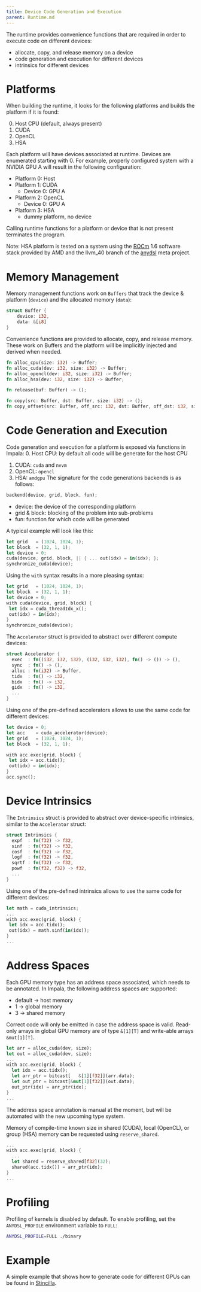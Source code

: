 ```yaml
---
title: Device Code Generation and Execution
parent: Runtime.md
---
```


The runtime provides convenience functions that are required in order to execute code on different devices:
- allocate, copy, and release memory on a device
- code generation and execution for different devices
- intrinsics for different devices

# Platforms

When building the runtime, it looks for the following platforms and builds the platform if it is found:

0. Host CPU (default, always present)
1. CUDA
2. OpenCL
3. HSA

Each platform will have devices associated at runtime. Devices are enumerated starting with 0.
For example, properly configured system with a NVIDIA GPU A will result in the following configuration:

- Platform 0: Host
- Platform 1: CUDA
  - Device 0: GPU A
- Platform 2: OpenCL
  - Device 0: GPU A
- Platform 3: HSA
  - dummy platform, no device

Calling runtime functions for a platform or device that is not present terminates the program.

Note: HSA platform is tested on a system using the [ROCm](https://github.com/RadeonOpenCompute/ROCm) 1.6 software stack provided by AMD and the llvm_40 branch of the [anydsl](https://github.com/AnyDSL/anydsl) meta project.

# Memory Management

Memory management functions work on ```Buffers``` that track the device & platform (```device```) and the allocated memory (```data```): 
```Rust
struct Buffer {
    device: i32,
    data: &[i8]
}
```

Convenience functions are provided to allocate, copy, and release memory. These work on Buffers and the platform will be implicitly injected and derived when needed. 

```rust
fn alloc_cpu(size: i32) -> Buffer;
fn alloc_cuda(dev: i32, size: i32) -> Buffer;
fn alloc_opencl(dev: i32, size: i32) -> Buffer;
fn alloc_hsa(dev: i32, size: i32) -> Buffer;

fn release(buf: Buffer) -> ();

fn copy(src: Buffer, dst: Buffer, size: i32) -> ();
fn copy_offset(src: Buffer, off_src: i32, dst: Buffer, off_dst: i32, size: i32) -> ();
```

# Code Generation and Execution

Code generation and execution for a platform is exposed via functions in Impala:
0. Host CPU: by default all code will be generate for the host CPU
1. CUDA: ```cuda``` and ```nvvm```
2. OpenCL: ```opencl```
3. HSA: ```amdgpu```
The signature for the code generations backends is as follows:
```Rust
backend(device, grid, block, fun);
```
- device: the device of the corresponding platform
- grid & block: blocking of the problem into sub-problems
- fun: function for which code will be generated

A typical example will look like this:
```Rust
let grid   = (1024, 1024, 1);
let block  = (32, 1, 1);
let device = 0;
cuda(device, grid, block, || { ... out(idx) = in(idx); };
synchronize_cuda(device);
```

Using the ```with``` syntax results in a more pleasing syntax:
```Rust
let grid   = (1024, 1024, 1);
let block  = (32, 1, 1);
let device = 0;
with cuda(device, grid, block) {
 let idx = cuda_threadIdx_x();
 out(idx) = in(idx);
}
synchronize_cuda(device);
```

The ```Accelerator``` struct is provided to abstract over different compute devices: 
```Rust
struct Accelerator {
  exec  : fn((i32, i32, i32), (i32, i32, i32), fn() -> ()) -> (),
  sync  : fn() -> (),
  alloc : fn(i32) -> Buffer,
  tidx  : fn() -> i32,
  bidx  : fn() -> i32,
  gidx  : fn() -> i32,
  ...
}
```

Using one of the pre-defined accelerators allows to use the same code for different devices:
```Rust
let device = 0;
let acc    = cuda_accelerator(device);
let grid   = (1024, 1024, 1);
let block  = (32, 1, 1);

with acc.exec(grid, block) {
 let idx = acc.tidx();
 out(idx) = in(idx);
}
acc.sync();
```

# Device Intrinsics

The ```Intrinsics``` struct is provided to abstract over device-specific intrinsics, similar to the ```Accelerator``` struct:
```Rust
struct Intrinsics {
  expf  : fn(f32) -> f32,
  sinf  : fn(f32) -> f32,
  cosf  : fn(f32) -> f32,
  logf  : fn(f32) -> f32,
  sqrtf : fn(f32) -> f32,
  powf  : fn(f32, f32) -> f32,
  ...
}
```

Using one of the pre-defined intrinsics allows to use the same code for different devices:
```Rust
let math = cuda_intrinsics;
...
with acc.exec(grid, block) {
 let idx = acc.tidx();
 out(idx) = math.sinf(in(idx));
}
...
```

# Address Spaces

Each GPU memory type has an address space associated, which needs to be annotated.
In Impala, the following address spaces are supported:
- default -> host memory
- 1 -> global memory
- 3 -> shared memory

Correct code will only be emitted in case the address space is valid.
Read-only arrays in global GPU memory are of type ```&[1][T]``` and write-able arrays ```&mut[1][T]```. 
```Rust
let arr = alloc_cuda(dev, size);
let out = alloc_cuda(dev, size);
...
with acc.exec(grid, block) {
  let idx = acc.tidx();
  let arr_ptr = bitcast[   &[1][f32]](arr.data);
  let out_ptr = bitcast[&mut[1][f32]](out.data);
  out_ptr(idx) = arr_ptr(idx);
}
...
```
The address space annotation is manual at the moment, but will be automated with the new upcoming type system.

Memory of compile-time known size in shared (CUDA), local (OpenCL), or group (HSA) memory can be requested using ```reserve_shared```.
```Rust
...
with acc.exec(grid, block) {
  ...
  let shared = reserve_shared[f32](32);
  shared(acc.tidx()) = arr_ptr(idx);
}
...
```

# Profiling
Profiling of kernels is disabled by default. To enable profiling, set the ```ANYDSL_PROFILE``` environment variable to ```FULL```:
```bash
ANYDSL_PROFILE=FULL ./binary
```

# Example

A simple example that shows how to generate code for different GPUs can be found in [Stincilla](https://github.com/AnyDSL/stincilla/blob/master/test/alloc_gpu.impala).
